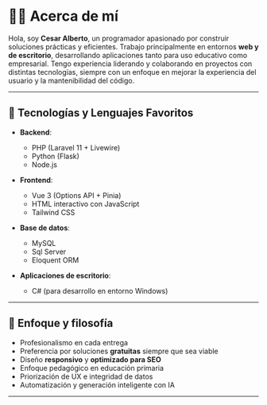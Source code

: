 # 👨‍💻 Acerca de mí

Hola, soy **Cesar Alberto**, un programador apasionado por construir soluciones prácticas y eficientes. Trabajo principalmente en entornos **web y de escritorio**, desarrollando aplicaciones tanto para uso educativo como empresarial. Tengo experiencia liderando y colaborando en proyectos con distintas tecnologías, siempre con un enfoque en mejorar la experiencia del usuario y la mantenibilidad del código.

---

## 🧠 Tecnologías y Lenguajes Favoritos

- **Backend**:  
  - PHP (Laravel 11 + Livewire)  
  - Python (Flask)
  - Node.js

- **Frontend**:  
  - Vue 3 (Options API + Pinia)  
  - HTML interactivo con JavaScript  
  - Tailwind CSS

- **Base de datos**:  
  - MySQL  
  - Sql Server 
  - Eloquent ORM

- **Aplicaciones de escritorio**:  
  - C# (para desarrollo en entorno Windows)

---

## 🎯 Enfoque y filosofía

- Profesionalismo en cada entrega  
- Preferencia por soluciones **gratuitas** siempre que sea viable  
- Diseño **responsivo** y **optimizado para SEO**  
- Enfoque pedagógico en educación primaria  
- Priorización de UX e integridad de datos  
- Automatización y generación inteligente con IA

---
